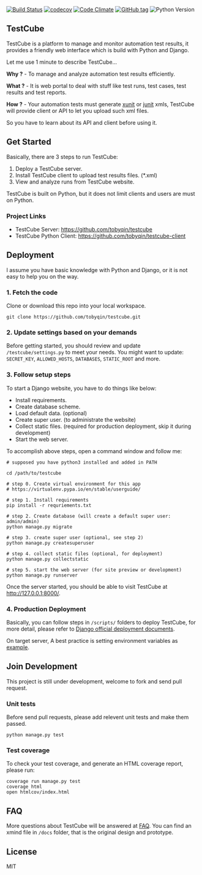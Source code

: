 [![Build Status](https://img.shields.io/travis/tobyqin/testcube.svg)](https://travis-ci.org/tobyqin/testcube) 
[![codecov](https://codecov.io/gh/tobyqin/testcube/branch/master/graph/badge.svg)](https://codecov.io/gh/tobyqin/testcube)
[![Code Climate](https://img.shields.io/codeclimate/github/tobyqin/testcube.svg)](https://codeclimate.com/github/tobyqin/testcube)
[![GitHub tag](https://img.shields.io/github/tag/tobyqin/testcube.svg)](https://github.com/tobyqin/testcube/releases) 
![Python Version](https://img.shields.io/badge/python-3.5-green.svg)

## TestCube

TestCube is a platform to manage and monitor automation test results, it provides a friendly web interface which is build with Python and Django.

Let me use 1 minute to describe TestCube...

**Why ?** - To manage and analyze automation test results efficiently.

**What ?** - It is web portal to deal with stuff like test runs, test cases, test results and test reports.

**How ?** - Your automation tests must generate [xunit](http://reflex.gforge.inria.fr/xunit.html#xunitReport) or 
[junit](http://llg.cubic.org/docs/junit/) xmls, TestCube will provide client or API to let you upload such xml files.

So you have to learn about its API and client before using it.


## Get Started

Basically, there are 3 steps to run TestCube:

1. Deploy a TestCube server.
2. Install TestCube client to upload test results files. (*.xml)
3. View and analyze runs from TestCube website.

TestCube is built on Python, but it does not limit clients and users are must on Python.

### Project Links

- TestCube Server: https://github.com/tobyqin/testcube
- TestCube Python Client: https://github.com/tobyqin/testcube-client

## Deployment

I assume you have basic knowledge with Python and Django, or it is not easy to help you on the way.

### 1. Fetch the code
Clone or download this repo into your local workspace.
```
git clone https://github.com/tobyqin/testcube.git
```

### 2. Update settings based on your demands
Before getting started, you should review and update `/testcube/settings.py` to meet your needs. 
You might want to update: `SECRET_KEY`, `ALLOWED_HOSTS`, `DATABASES`, `STATIC_ROOT` and more.

### 3. Follow setup steps

To start a Django website, you have to do things like below:

- Install requirements.
- Create database scheme.
- Load default data. (optional)
- Create super user. (to administrate the website)
- Collect static files. (required for production deployment, skip it during development)
- Start the web server.

To accomplish above steps, open a command window and follow me:

```shell
# supposed you have python3 installed and added in PATH

cd /path/to/testcube

# step 0. Create virtual environment for this app
# https://virtualenv.pypa.io/en/stable/userguide/

# step 1. Install requirements
pip install -r requriements.txt

# step 2. Create database (will create a default super user: admin/admin)
python manage.py migrate

# step 3. create super user (optional, see step 2)
python manage.py createsuperuser

# step 4. collect static files (optional, for deployment)
python manage.py collectstatic

# step 5. start the web server (for site preview or development)
python manage.py runserver
```

Once the server started, you should be able to visit TestCube at http://127.0.0.1:8000/. 

### 4. Production Deployment

Basically, you can follow steps in `/scripts/` folders to deploy TestCube, for more detail, 
please refer to [Django official deployment documents](https://docs.djangoproject.com/en/1.11/howto/deployment/).

On target server, A best practice is setting environment variables as [example](/env.example).

## Join Development

This project is still under development, welcome to fork and send pull request.

### Unit tests

Before send pull requests, please add relevent unit tests and make them passed.

```
python manage.py test
```

### Test coverage

To check your test coverage, and generate an HTML coverage report, please run:
```
coverage run manage.py test
coverage html
open htmlcov/index.html
```

## FAQ

More questions about TestCube will be answered at  [FAQ](/testcube/static/docs/faq.md). 
You can find an xmind file in `/docs` folder, that is the original design and prototype.

## License

MIT
